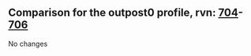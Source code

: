 ## Comparison for the outpost0 profile, rvn: [704](https://github.com/PRO100KatYT/FortniteProfileRevisions/tree/main/profiles/outpost0/704%20outpost0.json)-[706](https://github.com/PRO100KatYT/FortniteProfileRevisions/tree/main/profiles/outpost0/706%20outpost0.json)

No changes

